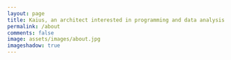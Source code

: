 ```yaml
---
layout: page
title: Kaius, an architect interested in programming and data analysis
permalink: /about
comments: false
image: assets/images/about.jpg
imageshadow: true
---
```



